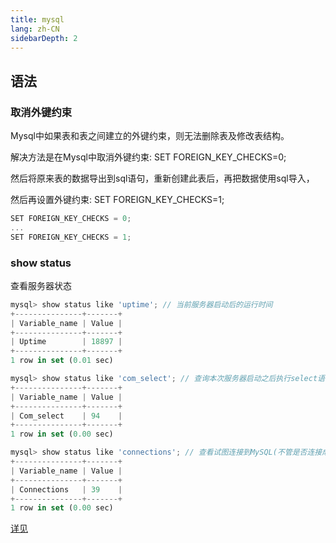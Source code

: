 ```yaml
---
title: mysql
lang: zh-CN
sidebarDepth: 2
---
```


## 语法

### 取消外键约束

Mysql中如果表和表之间建立的外键约束，则无法删除表及修改表结构。
 
解决方法是在Mysql中取消外键约束:  SET FOREIGN_KEY_CHECKS=0;  
 
然后将原来表的数据导出到sql语句，重新创建此表后，再把数据使用sql导入，
 
然后再设置外键约束: SET FOREIGN_KEY_CHECKS=1;  

```js
SET FOREIGN_KEY_CHECKS = 0;
...
SET FOREIGN_KEY_CHECKS = 1;
```

### show status

查看服务器状态

```js
mysql> show status like 'uptime'; // 当前服务器启动后的运行时间
+---------------+-------+
| Variable_name | Value |
+---------------+-------+
| Uptime        | 18897 |
+---------------+-------+
1 row in set (0.01 sec)

mysql> show status like 'com_select'; // 查询本次服务器启动之后执行select语句的次数
+---------------+-------+
| Variable_name | Value |
+---------------+-------+
| Com_select    | 94    |
+---------------+-------+
1 row in set (0.00 sec)

mysql> show status like 'connections'; // 查看试图连接到MySQL(不管是否连接成功)的连接数
+---------------+-------+
| Variable_name | Value |
+---------------+-------+
| Connections   | 39    |
+---------------+-------+
1 row in set (0.00 sec)
```
[详见](https://dev.mysql.com/doc/refman/5.7/en/server-status-variables.htm)